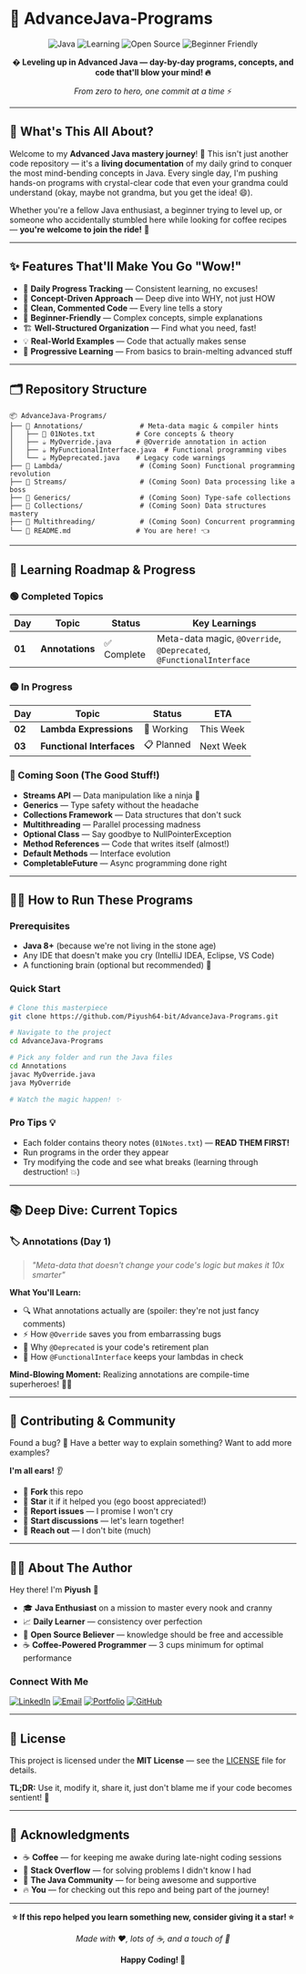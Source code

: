 # 🚀 AdvanceJava-Programs

<div align="center">

![Java](https://img.shields.io/badge/Java-Advanced-orange?style=for-the-badge&logo=java&logoColor=white)
![Learning](https://img.shields.io/badge/Status-Daily%20Learning-brightgreen?style=for-the-badge)
![Open Source](https://img.shields.io/badge/Open%20Source-❤️-red?style=for-the-badge)
![Beginner Friendly](https://img.shields.io/badge/Beginner-Friendly-blue?style=for-the-badge)

**� Leveling up in Advanced Java — day-by-day programs, concepts, and code that'll blow your mind! 🔥**

*From zero to hero, one commit at a time* ⚡

</div>

---

## 📖 What's This All About?

Welcome to my **Advanced Java mastery journey**! 🎯 This isn't just another code repository — it's a **living documentation** of my daily grind to conquer the most mind-bending concepts in Java. Every single day, I'm pushing hands-on programs with crystal-clear code that even your grandma could understand (okay, maybe not grandma, but you get the idea! 😄).

Whether you're a fellow Java enthusiast, a beginner trying to level up, or someone who accidentally stumbled here while looking for coffee recipes — **you're welcome to join the ride!** 🎢

---

## ✨ Features That'll Make You Go "Wow!"

- 📅 **Daily Progress Tracking** — Consistent learning, no excuses!
- 🧠 **Concept-Driven Approach** — Deep dive into WHY, not just HOW
- 📝 **Clean, Commented Code** — Every line tells a story
- 🎯 **Beginner-Friendly** — Complex concepts, simple explanations
- 🏗️ **Well-Structured Organization** — Find what you need, fast!
- 💡 **Real-World Examples** — Code that actually makes sense
- 🔄 **Progressive Learning** — From basics to brain-melting advanced stuff

---

## 🗂️ Repository Structure

```
📦 AdvanceJava-Programs/
├── 📁 Annotations/              # Meta-data magic & compiler hints
│   ├── 📄 01Notes.txt          # Core concepts & theory
│   ├── ☕ MyOverride.java      # @Override annotation in action
│   ├── ☕ MyFunctionalInterface.java  # Functional programming vibes
│   └── ☕ MyDeprecated.java    # Legacy code warnings
├── 📁 Lambda/                   # (Coming Soon) Functional programming revolution
├── 📁 Streams/                  # (Coming Soon) Data processing like a boss
├── 📁 Generics/                 # (Coming Soon) Type-safe collections
├── 📁 Collections/              # (Coming Soon) Data structures mastery
├── 📁 Multithreading/           # (Coming Soon) Concurrent programming
└── 📄 README.md                # You are here! 👈
```

---

## 🎯 Learning Roadmap & Progress

### 🟢 Completed Topics

| Day | Topic | Status | Key Learnings |
|-----|-------|--------|---------------|
| **01** | **Annotations** | ✅ Complete | Meta-data magic, `@Override`, `@Deprecated`, `@FunctionalInterface` |

### 🟡 In Progress

| Day | Topic | Status | ETA |
|-----|-------|--------|-----|
| **02** | **Lambda Expressions** | 🔄 Working | This Week |
| **03** | **Functional Interfaces** | 📋 Planned | Next Week |

### 🔴 Coming Soon (The Good Stuff!)

- **Streams API** — Data manipulation like a ninja 🥷
- **Generics** — Type safety without the headache 
- **Collections Framework** — Data structures that don't suck
- **Multithreading** — Parallel processing madness
- **Optional Class** — Say goodbye to NullPointerException
- **Method References** — Code that writes itself (almost!)
- **Default Methods** — Interface evolution
- **CompletableFuture** — Async programming done right

---

## 🏃‍♂️ How to Run These Programs

### Prerequisites
- **Java 8+** (because we're not living in the stone age)
- Any IDE that doesn't make you cry (IntelliJ IDEA, Eclipse, VS Code)
- A functioning brain (optional but recommended) 🧠

### Quick Start
```bash
# Clone this masterpiece
git clone https://github.com/Piyush64-bit/AdvanceJava-Programs.git

# Navigate to the project
cd AdvanceJava-Programs

# Pick any folder and run the Java files
cd Annotations
javac MyOverride.java
java MyOverride

# Watch the magic happen! ✨
```

### Pro Tips 💡
- Each folder contains theory notes (`01Notes.txt`) — **READ THEM FIRST!**
- Run programs in the order they appear
- Try modifying the code and see what breaks (learning through destruction! 💥)

---

## 📚 Deep Dive: Current Topics

### 🏷️ Annotations (Day 1)
> *"Meta-data that doesn't change your code's logic but makes it 10x smarter"*

**What You'll Learn:**
- 🔍 What annotations actually are (spoiler: they're not just fancy comments)
- ⚡ How `@Override` saves you from embarrassing bugs
- 🚨 Why `@Deprecated` is your code's retirement plan
- 🎯 How `@FunctionalInterface` keeps your lambdas in check

**Mind-Blowing Moment:** Realizing annotations are compile-time superheroes! 🦸‍♂️

---

## 🤝 Contributing & Community

Found a bug? 🐛 Have a better way to explain something? Want to add more examples? 

**I'm all ears!** 👂

- 🍴 **Fork** this repo
- 🌟 **Star** it if it helped you (ego boost appreciated!)
- 🐛 **Report issues** — I promise I won't cry
- 💬 **Start discussions** — let's learn together!
- 📧 **Reach out** — I don't bite (much)

---

## 👨‍💻 About The Author

Hey there! I'm **Piyush** 👋

- 🎓 **Java Enthusiast** on a mission to master every nook and cranny
- 📈 **Daily Learner** — consistency over perfection
- 🌟 **Open Source Believer** — knowledge should be free and accessible
- ☕ **Coffee-Powered Programmer** — 3 cups minimum for optimal performance

### Connect With Me

[![LinkedIn](https://img.shields.io/badge/LinkedIn-Connect-0077B5?style=for-the-badge&logo=linkedin)](https://www.linkedin.com/in/piyush64bit)
[![Email](https://img.shields.io/badge/Email-Contact-EA4335?style=for-the-badge&logo=gmail)](mailto:piiyush.sonii@outlook.com)
[![Portfolio](https://img.shields.io/badge/Portfolio-Visit-000000?style=for-the-badge&logo=vercel)](https://piyushportfolio.live)
[![GitHub](https://img.shields.io/badge/GitHub-Follow-181717?style=for-the-badge&logo=github)](https://github.com/Piyush64-bit)

---

## 📜 License

This project is licensed under the **MIT License** — see the [LICENSE](LICENSE) file for details.

**TL;DR:** Use it, modify it, share it, just don't blame me if your code becomes sentient! 🤖

---

## 🙏 Acknowledgments

- ☕ **Coffee** — for keeping me awake during late-night coding sessions
- 🐛 **Stack Overflow** — for solving problems I didn't know I had
- 🎯 **The Java Community** — for being awesome and supportive
- 🔥 **You** — for checking out this repo and being part of the journey!

---

<div align="center">

**⭐ If this repo helped you learn something new, consider giving it a star! ⭐**

*Made with ❤️, lots of ☕, and a touch of 🤪*

**Happy Coding! 🚀**

</div>
